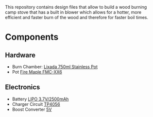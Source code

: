 This repository contains design files that allow to build a wood burning camp stove that has a built in blower which allows for a hotter, more efficient and faster burn of the wood and therefore for faster boil times.

# Components

## Hardware

* Burn Chamber: [Lixada 750ml Stainless Pot](https://www.aliexpress.com/item/1005005338303057.html)
* Pot [Fire Maple FMC-XX6](https://www.aliexpress.com/item/32786525148.html)

## Electronics

* Battery [LIPO 3.7V/2500mAh](https://www.aliexpress.com/item/1005005297517331.html)
* Charger Circuit [TP4056](https://www.aliexpress.com/item/1935814012.html)
* Boost Converter [5V](https://www.amazon.ca/dp/B07MTH1R39)
